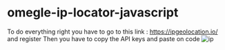 # omegle-ip-locator-javascript
To do everything right you have to go to this link : https://ipgeolocation.io/    and register     Then you have to copy the API keys and paste on code
![ip](https://user-images.githubusercontent.com/103877241/164222159-b6ca5274-913f-4612-849b-1c755ed34f62.jpg)
